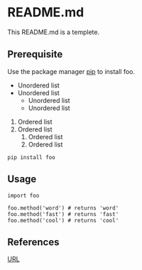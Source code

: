 # README.md

This README.md is a templete.

## Prerequisite

Use the package manager [pip](https://pip.pypa.io/en/stable/) to install foo.

* Unordered list
* Unordered list
    * Unordered list
    * Unordered list

1. Ordered list
1. Ordered list
    1. Ordered list
    1. Ordered list

```
pip install foo
```

## Usage

```
import foo

foo.method('word') # returns 'word'
foo.method('fast') # returns 'fast'
foo.method('cool') # returns 'cool'
```

## References
[URL](https://)
